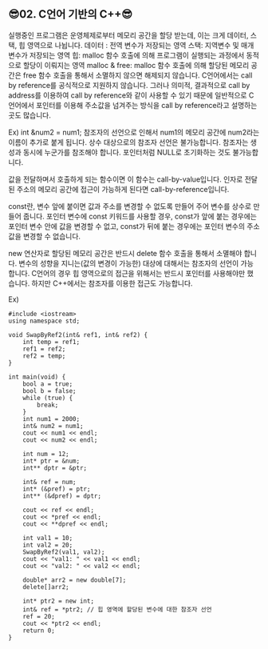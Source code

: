 ## 😎02. C언어 기반의 C++😎

실행중인 프로그램은 운영체제로부터 메모리 공간을 할당 받는데, 이는 크게 데이터, 스택, 힙 영역으로 나뉩니다. 
데이터 : 전역 변수가 저장되는 영역
스택: 지역변수 및 매개 변수가 저장되는 영역
힙: malloc 함수 호출에 의해 프로그램이 실행되는 과정에서 동적으로 할당이 이뤄지는 영역
malloc & free: malloc 함수 호출에 의해 할당된 메모리 공간은 free 함수 호출을 통해서 소멸하지 않으면 해제되지 않습니다.
C언어에서는 call by reference를 공식적으로 지원하지 않습니다. 그러나 의미적, 결과적으로 call by address를 이용하여 call by reference와 같이 사용할 수 있기 때문에 일반적으로 C언어에서 포인터를 이용해 주소값을 넘겨주는 방식을 call by reference라고 설명하는 곳도 많습니다.

Ex) int &num2 = num1;
참조자의 선언으로 인해서 num1의 메모리 공간에 num2라는 이름이 추가로 붙게 됩니다.
상수 대상으로의 참조자 선언은 불가능합니다.
참조자는 생성과 동시에 누군가를 참조해야 합니다.
포인터처럼 NULL로 초기화하는 것도 불가능합니다. 

값을 전달하며서 호출하게 되는 함수이면 이 함수는 call-by-value입니다.
인자로 전달된 주소의 메모리 공간에 접근이 가능하게 된다면 call-by-reference입니다.

const란, 변수 앞에 붙이면 값과 주소를 변경할 수 없도록 만들어 주어 변수를 상수로 만들어 줍니다.
포인터 변수에 const 키워드를 사용할 경우, const가 앞에 붙는 경우에는 포인터 변수 안에 값을 변경할 수 없고, const가 뒤에 붙는 경우에는 포인터 변수의 주소값을 변경할 수 없습니다.

new 연산자로 할당된 메모리 공간은 반드시 delete 함수 호출을 통해서 소멸해야 합니다.
변수의 성향을 지니는(값의 변경이 가능한) 대상에 대해서는 참조자의 선언이 가능합니다.
C언어의 경우 힙 영역으로의 접근을 위해서는 반드시 포인터를 사용해야만 했습니다. 하지만 C++에서는 참조자를 이용한 접근도 가능합니다.

Ex)
```
#include <iostream>
using namespace std;

void SwapByRef2(int& ref1, int& ref2) {
	int temp = ref1;
	ref1 = ref2;
	ref2 = temp;
}

int main(void) {
	bool a = true;
	bool b = false;
	while (true) {
		break;
	}
	int num1 = 2000;
	int& num2 = num1;
	cout << num1 << endl;
	cout << num2 << endl;
	
	int num = 12;
	int* ptr = &num;
	int** dptr = &ptr;
	
	int& ref = num;
	int* (&pref) = ptr;
	int** (&dpref) = dptr;

	cout << ref << endl;
	cout << *pref << endl;
	cout << **dpref << endl;

	int val1 = 10;
	int val2 = 20;
	SwapByRef2(val1, val2);
	cout << "val1: " << val1 << endl;
	cout << "val2: " << val2 << endl;

	double* arr2 = new double[7];
	delete[]arr2;

	int* ptr2 = new int;
	int& ref = *ptr2; // 힙 영역에 할당된 변수에 대한 참조자 선언
	ref = 20;
	cout << *ptr2 << endl;
	return 0;
}
```
